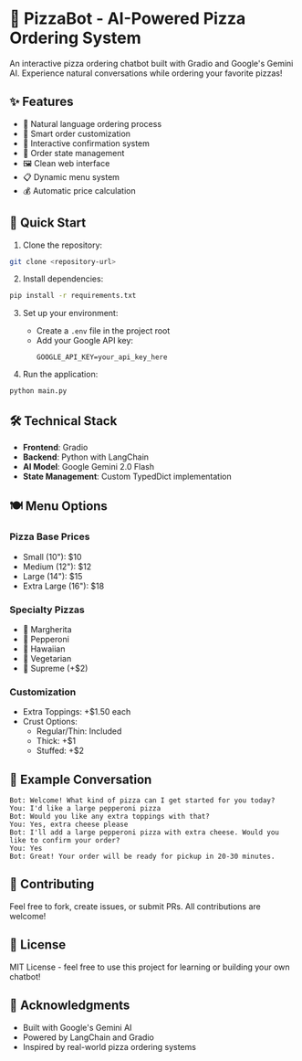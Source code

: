 # 🍕 PizzaBot - AI-Powered Pizza Ordering System

An interactive pizza ordering chatbot built with Gradio and Google's Gemini AI. Experience natural conversations while ordering your favorite pizzas!

## ✨ Features

- 🤖 Natural language ordering process
- 🧠 Smart order customization
- 🔄 Interactive confirmation system
- 💾 Order state management
- 🖼️ Clean web interface
- 📋 Dynamic menu system
- 💰 Automatic price calculation

## 🚀 Quick Start

1. Clone the repository:
```bash
git clone <repository-url>
```

2. Install dependencies:
```bash
pip install -r requirements.txt
```

3. Set up your environment:
   - Create a `.env` file in the project root
   - Add your Google API key:
     ```
     GOOGLE_API_KEY=your_api_key_here
     ```

4. Run the application:
```bash
python main.py
```

## 🛠️ Technical Stack

- **Frontend**: Gradio
- **Backend**: Python with LangChain
- **AI Model**: Google Gemini 2.0 Flash
- **State Management**: Custom TypedDict implementation

## 🍽️ Menu Options

### Pizza Base Prices
- Small (10"): $10
- Medium (12"): $12
- Large (14"): $15
- Extra Large (16"): $18

### Specialty Pizzas
- 🧀 Margherita
- 🍖 Pepperoni
- 🍍 Hawaiian
- 🥬 Vegetarian
- 🎯 Supreme (+$2)

### Customization
- Extra Toppings: +$1.50 each
- Crust Options:
  - Regular/Thin: Included
  - Thick: +$1
  - Stuffed: +$2

## 💬 Example Conversation

```
Bot: Welcome! What kind of pizza can I get started for you today?
You: I'd like a large pepperoni pizza
Bot: Would you like any extra toppings with that?
You: Yes, extra cheese please
Bot: I'll add a large pepperoni pizza with extra cheese. Would you like to confirm your order?
You: Yes
Bot: Great! Your order will be ready for pickup in 20-30 minutes.
```

## 🤝 Contributing

Feel free to fork, create issues, or submit PRs. All contributions are welcome!

## 📝 License

MIT License - feel free to use this project for learning or building your own chatbot!

## 🙏 Acknowledgments

- Built with Google's Gemini AI
- Powered by LangChain and Gradio
- Inspired by real-world pizza ordering systems

